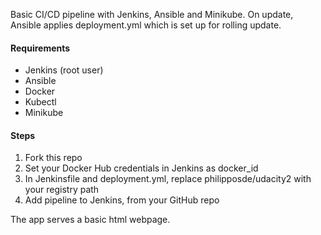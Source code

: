 Basic CI/CD pipeline with Jenkins, Ansible and Minikube. On update, Ansible applies deployment.yml which is set up for rolling update.

#### Requirements
* Jenkins (root user)
* Ansible
* Docker
* Kubectl
* Minikube

#### Steps
1. Fork this repo
2. Set your Docker Hub credentials in Jenkins as docker_id
3. In Jenkinsfile and deployment.yml, replace philipposde/udacity2 with your registry path
4. Add pipeline to Jenkins, from your GitHub repo

The app serves a basic html webpage.
